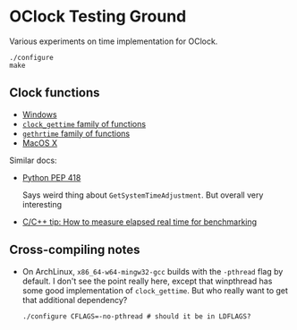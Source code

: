 OClock Testing Ground
=====================
Various experiments on time implementation for OClock.

~~~~shell
./configure
make
~~~~

Clock functions
---------------

  * [Windows](docs/windows.md)
  * [`clock_gettime` family of functions](docs/clock_gettime.md)
  * [`gethrtime` family of functions](docs/gethrtime.md)
  * [MacOS X](docs/macosx.md)

Similar docs:

  * [Python PEP 418](https://www.python.org/dev/peps/pep-0418)

    Says weird thing about `GetSystemTimeAdjustment`.
    But overall very interesting

  * [C/C++ tip: How to measure elapsed real time for benchmarking](http://nadeausoftware.com/articles/2012/04/c_c_tip_how_measure_elapsed_real_time_benchmarking)


Cross-compiling notes
---------------------

  * On ArchLinux, `x86_64-w64-mingw32-gcc` builds with the `-pthread` flag
    by default.  I don't see the point really here, except that winpthread
    has some good implementation of `clock_gettime`.  But who really  want
    to get that additional dependency?

    ~~~~shell
    ./configure CFLAGS=-no-pthread # should it be in LDFLAGS?
    ~~~~
